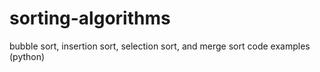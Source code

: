 # sorting-algorithms
bubble sort, insertion sort, selection sort, and merge sort code examples (python)
